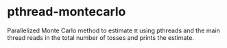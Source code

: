 # pthread-montecarlo
Parallelized Monte Carlo method to estimate π using pthreads and the main thread reads in the total number of tosses and prints the estimate.

